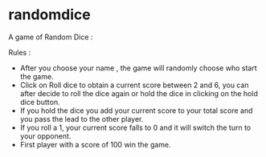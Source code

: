 # randomdice
A game of Random Dice : 

Rules : 

- After you choose your name , the game will randomly choose who start the game.
- Click on Roll dice to obtain a current score between 2 and 6, you can after decide to roll the dice again or hold the dice in clicking on the hold dice button.
- If you hold the dice you add your current score to your total score and you pass the lead to the other player.
- If you roll a 1, your current score falls to 0 and it will switch the turn to your opponent.
- First player with a score of 100 win the game.
